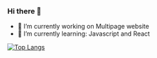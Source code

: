### Hi there 👋




- 🔭 I’m currently working on Multipage website
- 🌱 I’m currently learning: Javascript and React

[![Top Langs](https://github-readme-stats.vercel.app/api/top-langs/?username=markodjuric&theme=dark)](https://github.com/markodjuric/github-readme-stats)

